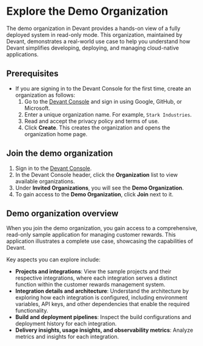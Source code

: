# Explore the Demo Organization

The demo organization in Devant provides a hands-on view of a fully deployed system in read-only mode. This organization, maintained by Devant, demonstrates a real-world use case to help you understand how Devant simplifies developing, deploying, and managing cloud-native applications.

## Prerequisites

- If you are signing in to the Devant Console for the first time, create an organization as follows:
    1. Go to the [Devant Console](https://console.devant.dev/) and sign in using Google, GitHub, or Microsoft.
    2. Enter a unique organization name. For example, `Stark Industries`.
    3. Read and accept the privacy policy and terms of use.
    4. Click **Create**. This creates the organization and opens the organization home page.

## Join the demo organization

1. Sign in to the [Devant Console](https://console.devant.dev/).
2. In the Devant Console header, click the **Organization** list to view available organizations.
3. Under **Invited Organizations**, you will see the **Demo Organization**.
4. To gain access to the **Demo Organization**, click **Join** next to it.

## Demo organization overview

When you join the demo organization, you gain access to a comprehensive, read-only sample application for managing customer rewards. This application illustrates a complete use case, showcasing the capabilities of Devant.

Key aspects you can explore include:

- **Projects and integrations**: View the sample projects and their respective integrations, where each integration serves a distinct function within the customer rewards management system.
- **Integration details and architecture**: Understand the architecture by exploring how each integration is configured, including environment variables, API keys, and other dependencies that enable the required functionality.
- **Build and deployment pipelines**: Inspect the build configurations and deployment history for each integration.
- **Delivery insights, usage insights, and observability metrics**: Analyze metrics and insights for each integration.
